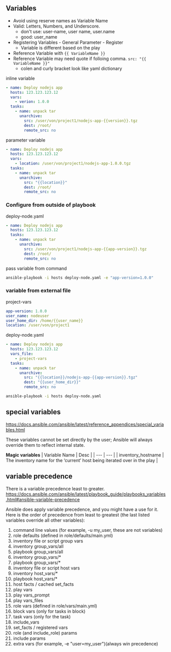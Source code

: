 ## Variables
- Avoid using reserve names as Variable Name
- Valid: Letters, Numbers, and Underscore.
  - don't use: user-name, user name, user.name
  - good: user_name
- Registering Variables - General Parameter - Register
  - Variable is different based on the play
- Reference Variable with `{{ VariableName }}`
- Reference Variable may need quote if folloing comma. `src: "{{ VariableName }}"`
  - colen and curly bracket look like yaml dictionary 

inline variable 
```yaml
- name: Deploy nodejs app
  hosts: 123.123.123.12
  vars:
    - verion: 1.0.0
  tasks:
    - name: unpack tar
      unarchive:
        src: /user/von/project1/nodejs-app-{{version}}.tgz
        dest: /root/
        remote_src: no
```

parameter variable  
```yaml
- name: Deploy nodejs app
  hosts: 123.123.123.12
  vars:
    - location: /user/von/project1/nodejs-app-1.0.0.tgz
  tasks:
    - name: unpack tar
      unarchive:
        src: "{{location}}"
        dest: /root/
        remote_src: no
```

### Configure from outside of playbook
deploy-node.yaml
```yaml
- name: Deploy nodejs app
  hosts: 123.123.123.12  
  tasks:
    - name: unpack tar
      unarchive:
        src: /user/von/project1/nodejs-app-{{app-version}}.tgz
        dest: /root/
        remote_src: no
```

pass variable from command
```bash
ansible-playbook -i hosts deploy-node.yaml -e "app-version=1.0.0"
```

### variable from external file
project-vars
```yaml
app-version: 1.0.0
user_name: nodeuser
user_home_dir: /home/{{user_name}}
location: /user/von/project1
```

deploy-node.yaml
```yaml
- name: Deploy nodejs app
  hosts: 123.123.123.12  
  vars_file:
    - project-vars
  tasks:
    - name: unpack tar
      unarchive:
        src: "{{location}}/nodejs-app-{{app-version}}.tgz"
        dest: "{{user_home_dir}}"
        remote_src: no
```

```bash
ansible-playbook -i hosts deploy-node.yaml
```

## special variables
https://docs.ansible.com/ansible/latest/reference_appendices/special_variables.html

These variables cannot be set directly by the user; Ansible will always override them to reflect internal state.

**Magic variables**
| Variable Name | Desc |
| --- | --- |
| inventory_hostname | The inventory name for the ‘current’ host being iterated over in the play |


## variable precedence
There is a variable precedence least to greater.
https://docs.ansible.com/ansible/latest/playbook_guide/playbooks_variables.html#ansible-variable-precedence

Ansible does apply variable precedence, and you might have a use for it. Here is the order of precedence from least to greatest (the last listed variables override all other variables):

1. command line values (for example, -u my_user, these are not variables)
1. role defaults (defined in role/defaults/main.yml) 
1. inventory file or script group vars 
1. inventory group_vars/all
1. playbook group_vars/all 
1. inventory group_vars/* 
1. playbook group_vars/* 
1. inventory file or script host vars 
1. inventory host_vars/* 
1. playbook host_vars/* 
1. host facts / cached set_facts 
1. play vars
1. play vars_prompt
1. play vars_files
1. role vars (defined in role/vars/main.yml)
1. block vars (only for tasks in block)
1. task vars (only for the task)
1. include_vars
1. set_facts / registered vars
1. role (and include_role) params
1. include params
1. extra vars (for example, -e "user=my_user")(always win precedence)
